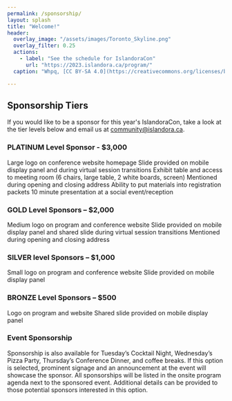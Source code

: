 ```yaml
---
permalink: /sponsorship/
layout: splash
title: "Welcome!"
header:
  overlay_image: "/assets/images/Toronto_Skyline.png"
  overlay_filter: 0.25
  actions:
    - label: "See the schedule for IslandoraCon" 
      url: "https://2023.islandora.ca/program/"
  caption: "Whpq, [CC BY-SA 4.0](https://creativecommons.org/licenses/by-sa/4.0), via Wikimedia Commons"

---
```


## Sponsorship Tiers
If you would like to be a sponsor for this year's IslandoraCon, take a look at the tier levels below and email us at [community@islandora.ca](mailto:community@islandora.ca).

### PLATINUM Level Sponsor - $3,000
Large logo on conference website homepage
Slide provided on mobile display panel and during virtual session transitions
Exhibit table and access to meeting room (6 chairs, large table, 2 white boards, screen)
Mentioned during opening and closing address
Ability to put materials into registration packets
10 minute presentation at a social event/reception
 
### GOLD  Level Sponsors – $2,000 
Medium logo on program and conference website
Slide provided on mobile display panel and shared slide during virtual session transitions
Mentioned during opening and closing address
 
### SILVER level Sponsors – $1,000 
Small logo on program and conference website
Slide provided on mobile display panel  
 
### BRONZE Level Sponsors – $500
Logo on program and website
Shared slide provided on mobile display panel
 
### Event Sponsorship
Sponsorship is also available for Tuesday’s Cocktail Night, Wednesday’s Pizza Party, Thursday’s Conference Dinner, and coffee breaks. If this option is selected, prominent signage and an announcement at the event will showcase the sponsor. All sponsorships will be listed in the onsite program agenda next to the sponsored event. Additional details can be provided to those potential sponsors interested in this option.
